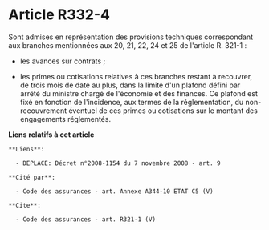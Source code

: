 # Article R332-4

Sont admises en représentation des provisions techniques correspondant aux branches mentionnées aux 20, 21, 22, 24 et 25 de
l'article R. 321-1 :

- les avances sur contrats ;

- les primes ou cotisations relatives à ces branches restant à recouvrer, de trois mois de date au plus, dans la limite d'un
plafond défini par arrêté du ministre chargé de l'économie et des finances. Ce plafond est fixé en fonction de l'incidence,
aux termes de la réglementation, du non-recouvrement éventuel de ces primes ou cotisations sur le montant des engagements
réglementés.

**Liens relatifs à cet article**

	**Liens**:

	  - DEPLACE: Décret n°2008-1154 du 7 novembre 2008 - art. 9

	**Cité par**:

	  - Code des assurances - art. Annexe A344-10 ETAT C5 (V)

	**Cite**:

	  - Code des assurances - art. R321-1 (V)
